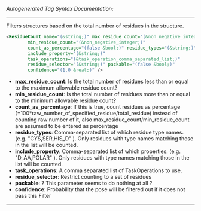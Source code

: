<!-- THIS IS AN AUTOGENERATED FILE: Don't edit it directly, instead change the schema definition in the code itself. -->

_Autogenerated Tag Syntax Documentation:_

---
Filters structures based on the total number of residues in the structure.

```xml
<ResidueCount name="(&string;)" max_residue_count="(&non_negative_integer;)"
        min_residue_count="(&non_negative_integer;)"
        count_as_percentage="(false &bool;)" residue_types="(&string;)"
        include_property="(&string;)"
        task_operations="(&task_operation_comma_separated_list;)"
        residue_selector="(&string;)" packable="(false &bool;)"
        confidence="(1.0 &real;)" />
```

-   **max_residue_count**: Is the total number of residues less than or equal to the maximum allowable residue count?
-   **min_residue_count**: Is the total number of residues more than or equal to the minimum allowable residue count?
-   **count_as_percentage**: If this is true, count residues as percentage (=100*raw_number_of_specified_residue/total_residue) instead of counting raw number of it, also max_residue_count/min_residue_count are assumed to be entered as percentage
-   **residue_types**: Comma-separated list of which residue type names. (e.g. "CYS,SER,HIS_D" ). Only residues with type names matching those in the list will be counted.
-   **include_property**: Comma-separated list of which properties. (e.g. "D_AA,POLAR" ). Only residues with type names matching those in the list will be counted.
-   **task_operations**: A comma separated list of TaskOperations to use.
-   **residue_selector**: Restrict counting to a set of residues
-   **packable**: ? This parameter seems to do nothing at all ?
-   **confidence**: Probability that the pose will be filtered out if it does not pass this Filter

---
